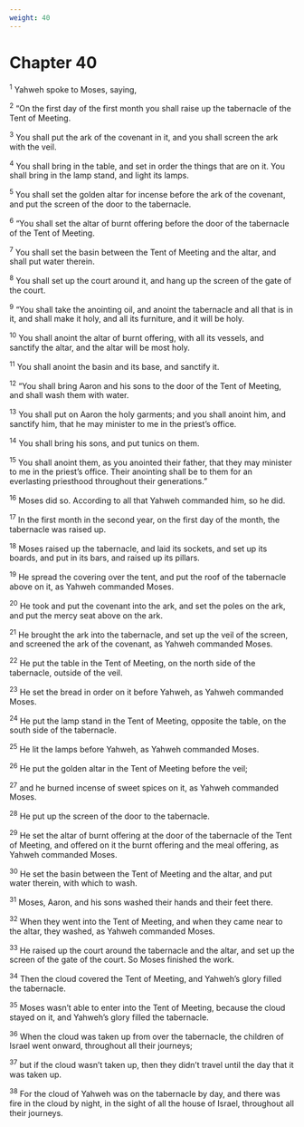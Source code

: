 ```yaml
---
weight: 40
---
```


# Chapter 40

<sup>1</sup> Yahweh spoke to Moses, saying, 

<sup>2</sup> “On the first day of the first month you shall raise up the tabernacle of the Tent of Meeting. 

<sup>3</sup> You shall put the ark of the covenant in it, and you shall screen the ark with the veil. 

<sup>4</sup> You shall bring in the table, and set in order the things that are on it. You shall bring in the lamp stand, and light its lamps. 

<sup>5</sup> You shall set the golden altar for incense before the ark of the covenant, and put the screen of the door to the tabernacle. 

<sup>6</sup> “You shall set the altar of burnt offering before the door of the tabernacle of the Tent of Meeting. 

<sup>7</sup> You shall set the basin between the Tent of Meeting and the altar, and shall put water therein. 

<sup>8</sup> You shall set up the court around it, and hang up the screen of the gate of the court. 

<sup>9</sup> “You shall take the anointing oil, and anoint the tabernacle and all that is in it, and shall make it holy, and all its furniture, and it will be holy. 

<sup>10</sup> You shall anoint the altar of burnt offering, with all its vessels, and sanctify the altar, and the altar will be most holy. 

<sup>11</sup> You shall anoint the basin and its base, and sanctify it. 

<sup>12</sup> “You shall bring Aaron and his sons to the door of the Tent of Meeting, and shall wash them with water. 

<sup>13</sup> You shall put on Aaron the holy garments; and you shall anoint him, and sanctify him, that he may minister to me in the priest’s office. 

<sup>14</sup> You shall bring his sons, and put tunics on them. 

<sup>15</sup> You shall anoint them, as you anointed their father, that they may minister to me in the priest’s office. Their anointing shall be to them for an everlasting priesthood throughout their generations.” 

<sup>16</sup> Moses did so. According to all that Yahweh commanded him, so he did. 

<sup>17</sup> In the first month in the second year, on the first day of the month, the tabernacle was raised up. 

<sup>18</sup> Moses raised up the tabernacle, and laid its sockets, and set up its boards, and put in its bars, and raised up its pillars. 

<sup>19</sup> He spread the covering over the tent, and put the roof of the tabernacle above on it, as Yahweh commanded Moses. 

<sup>20</sup> He took and put the covenant into the ark, and set the poles on the ark, and put the mercy seat above on the ark. 

<sup>21</sup> He brought the ark into the tabernacle, and set up the veil of the screen, and screened the ark of the covenant, as Yahweh commanded Moses. 

<sup>22</sup> He put the table in the Tent of Meeting, on the north side of the tabernacle, outside of the veil. 

<sup>23</sup> He set the bread in order on it before Yahweh, as Yahweh commanded Moses. 

<sup>24</sup> He put the lamp stand in the Tent of Meeting, opposite the table, on the south side of the tabernacle. 

<sup>25</sup> He lit the lamps before Yahweh, as Yahweh commanded Moses. 

<sup>26</sup> He put the golden altar in the Tent of Meeting before the veil; 

<sup>27</sup> and he burned incense of sweet spices on it, as Yahweh commanded Moses. 

<sup>28</sup> He put up the screen of the door to the tabernacle. 

<sup>29</sup> He set the altar of burnt offering at the door of the tabernacle of the Tent of Meeting, and offered on it the burnt offering and the meal offering, as Yahweh commanded Moses. 

<sup>30</sup> He set the basin between the Tent of Meeting and the altar, and put water therein, with which to wash. 

<sup>31</sup> Moses, Aaron, and his sons washed their hands and their feet there. 

<sup>32</sup> When they went into the Tent of Meeting, and when they came near to the altar, they washed, as Yahweh commanded Moses. 

<sup>33</sup> He raised up the court around the tabernacle and the altar, and set up the screen of the gate of the court. So Moses finished the work. 

<sup>34</sup> Then the cloud covered the Tent of Meeting, and Yahweh’s glory filled the tabernacle. 

<sup>35</sup> Moses wasn’t able to enter into the Tent of Meeting, because the cloud stayed on it, and Yahweh’s glory filled the tabernacle. 

<sup>36</sup> When the cloud was taken up from over the tabernacle, the children of Israel went onward, throughout all their journeys; 

<sup>37</sup> but if the cloud wasn’t taken up, then they didn’t travel until the day that it was taken up. 

<sup>38</sup> For the cloud of Yahweh was on the tabernacle by day, and there was fire in the cloud by night, in the sight of all the house of Israel, throughout all their journeys. 

